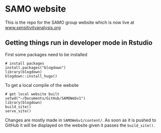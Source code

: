 # SAMO website

This is the repo for the SAMO group website which is now live at www.sensitivityanalysis.org


## Getting things run in developer mode in Rstudio

First some packages need to be installed
```
# install packages
install.packages("blogdown")
library(blogdown)
blogdown::install_hugo()
```

To get a local compile of the website
```
# get local website built
setwd("~/Documents/GitHub/SAMOWebv1")
library(blogdown)
build_site()
serve_site()
```

Changes are mostly made in `SAMOWebv1/content/`. As soon as it is pushed to GitHub it will be displayed on the website given it passes the `build_site()`.
